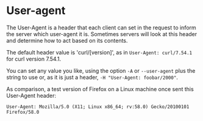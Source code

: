 # User-agent

The User-Agent is a header that each client can set in the request to inform
the server which user-agent it is. Sometimes servers will look at this header
and determine how to act based on its contents.

The default header value is 'curl/[version]', as in `User-Agent: curl/7.54.1`
for curl version 7.54.1.

You can set any value you like, using the option `-A` or `--user-agent` plus
the string to use or, as it is just a header, `-H "User-Agent: foobar/2000"`.

As comparison, a test version of Firefox on a Linux machine once sent this
User-Agent header:

`User-Agent: Mozilla/5.0 (X11; Linux x86_64; rv:58.0) Gecko/20100101 Firefox/58.0`
